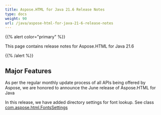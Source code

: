 ```yaml
---
title: Aspose.HTML for Java 21.6 Release Notes
type: docs
weight: 90
url: /java/aspose-html-for-java-21-6-release-notes
---
```


{{% alert color="primary" %}}

This page contains release notes for 
Aspose.HTML for Java 21.6

{{% /alert %}}
## **Major Features** ##

As per the regular monthly update process of all 
APIs being offered by Aspose, we are honored to 
announce the June release of Aspose.HTML for Java

In this release, we have added directory 
settings for font lookup. 
See class [com.aspose.html.FontsSettings](https://reference.aspose.com/html/java/com.aspose.html/FontsSettings) 
